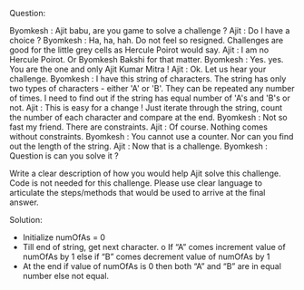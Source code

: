 Question:

  Byomkesh : Ajit babu, are you game to solve a challenge ? 
  Ajit : Do I have a choice ? 
  Byomkesh : Ha, ha, hah. Do not feel so resigned. Challenges are good for the little grey cells as Hercule Poirot would say. 
  Ajit : I am no Hercule Poirot. Or Byomkesh Bakshi for that matter. 
  Byomkesh : Yes. yes. You are the one and only Ajit Kumar Mitra ! 
  Ajit : Ok. Let us hear your challenge. 
  Byomkesh : I have this string of characters. The string has only two types of characters - either 'A' or 'B'. 
  They can be repeated any number of times. I need to find out if the string has equal number of 'A's and 'B's or not. 
  Ajit : This is easy for a change ! Just iterate through the string, count the number of each character and compare at the end. 
  Byomkesh : Not so fast my friend. There are constraints. 
  Ajit : Of course. Nothing comes without constraints. 
  Byomkesh : You cannot use a counter. Nor can you find out the length of the string. 
  Ajit : Now that is a challenge.
  Byomkesh : Question is can you solve it ? 
  
  Write a clear description of how you would help Ajit solve this challenge. Code is not needed for this challenge. 
  Please use clear language to articulate the steps/methods that would be used to arrive at the final answer.

Solution:
  -	Initialize numOfAs = 0
  -	Till end of string, get next character.
    o	  If “A” comes increment value of numOfAs by 1 else if “B” comes decrement value of numOfAs by 1
  -	At the end if value of numOfAs is 0 then both “A” and “B” are in equal number else not equal.
